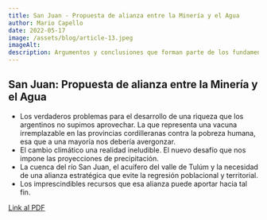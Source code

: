 ```yaml
---
title: San Juan - Propuesta de alianza entre la Minería y el Agua
author: Mario Capello
date: 2022-05-17
image: /assets/blog/article-13.jpeg
imageAlt:
description: Argumentos y conclusiones que forman parte de los fundamentos y del proyecto de Ley presentado por el Grupo Sarmiento a la Cámara de Diputados de San Juan el miércoles 5 de enero de este año, relativo a la Alianza entre la Minería y el Agua, donde se afronta expone un enfoque proactivo de la actividad minera para abordar la temática de la crisis hídrica que enfrenta toda la región árida del país en general y cuyana en particular.
---
```

## San Juan: Propuesta de alianza entre la Minería y el Agua

- Los verdaderos problemas para el desarrollo de una riqueza que los argentinos no supimos aprovechar. La que representa una vacuna irremplazable en las provincias cordilleranas contra la pobreza humana, esa que a una mayoría nos debería avergonzar.
- El cambio climático una realidad ineludible. El nuevo desafío que nos impone las proyecciones de precipitación.
- La cuenca del río San Juan, el acuífero del valle de Tulúm y la necesidad de una alianza estratégica que evite la regresión poblacional y territorial.
- Los imprescindibles recursos que esa alianza puede aportar hacia tal fin.

[Link al PDF](/assets/blog/mza-17-04-22.pdf)
